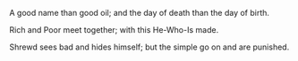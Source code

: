 
A good name than good oil;
and the day of death than the day of birth.

Rich and Poor meet together;
with this He-Who-Is made.

Shrewd sees bad and hides himself; 
but the simple go on and are punished.
